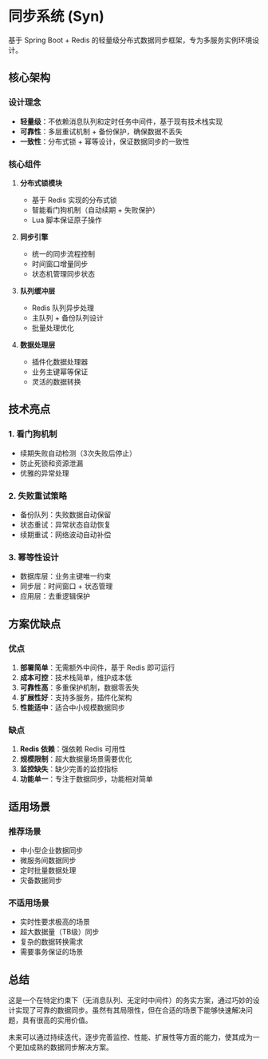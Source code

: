 # 同步系统 (Syn)

基于 Spring Boot + Redis 的轻量级分布式数据同步框架，专为多服务实例环境设计。

## 核心架构

### 设计理念
- **轻量级**：不依赖消息队列和定时任务中间件，基于现有技术栈实现
- **可靠性**：多层重试机制 + 备份保护，确保数据不丢失
- **一致性**：分布式锁 + 幂等设计，保证数据同步的一致性

### 核心组件

1. **分布式锁模块**
   - 基于 Redis 实现的分布式锁
   - 智能看门狗机制（自动续期 + 失败保护）
   - Lua 脚本保证原子操作

2. **同步引擎**
   - 统一的同步流程控制
   - 时间窗口增量同步
   - 状态机管理同步状态

3. **队列缓冲层**
   - Redis 队列异步处理
   - 主队列 + 备份队列设计
   - 批量处理优化

4. **数据处理层**
   - 插件化数据处理器
   - 业务主键幂等保证
   - 灵活的数据转换

## 技术亮点

### 1. 看门狗机制
- 续期失败自动检测（3次失败后停止）
- 防止死锁和资源泄漏
- 优雅的异常处理

### 2. 失败重试策略
- 备份队列：失败数据自动保留
- 状态重试：异常状态自动恢复
- 续期重试：网络波动自动补偿

### 3. 幂等性设计
- 数据库层：业务主键唯一约束
- 同步层：时间窗口 + 状态管理
- 应用层：去重逻辑保护

## 方案优缺点

### 优点
1. **部署简单**：无需额外中间件，基于 Redis 即可运行
2. **成本可控**：技术栈简单，维护成本低
3. **可靠性高**：多重保护机制，数据零丢失
4. **扩展性好**：支持多服务，插件化架构
5. **性能适中**：适合中小规模数据同步

### 缺点
1. **Redis 依赖**：强依赖 Redis 可用性
2. **规模限制**：超大数据量场景需要优化
3. **监控缺失**：缺少完善的监控指标
4. **功能单一**：专注于数据同步，功能相对简单

## 适用场景

### 推荐场景
- 中小型企业数据同步
- 微服务间数据同步
- 定时批量数据处理
- 灾备数据同步

### 不适用场景
- 实时性要求极高的场景
- 超大数据量（TB级）同步
- 复杂的数据转换需求
- 需要事务保证的场景

## 总结

这是一个在特定约束下（无消息队列、无定时中间件）的务实方案，通过巧妙的设计实现了可靠的数据同步。虽然有其局限性，但在合适的场景下能够快速解决问题，具有很高的实用价值。

未来可以通过持续迭代，逐步完善监控、性能、扩展性等方面的能力，使其成为一个更加成熟的数据同步解决方案。
